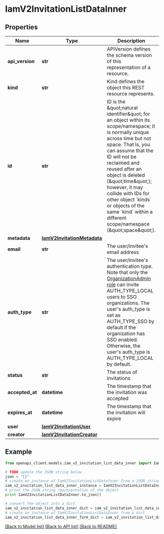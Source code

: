 # IamV2InvitationListDataInner


## Properties
Name | Type | Description | Notes
------------ | ------------- | ------------- | -------------
**api_version** | **str** | APIVersion defines the schema version of this representation of a resource. | [optional] [readonly] 
**kind** | **str** | Kind defines the object this REST resource represents. | [optional] [readonly] 
**id** | **str** | ID is the \&quot;natural identifier\&quot; for an object within its scope/namespace; it is normally unique across time but not space. That is, you can assume that the ID will not be reclaimed and reused after an object is deleted (\&quot;time\&quot;); however, it may collide with IDs for other object &#x60;kinds&#x60; or objects of the same &#x60;kind&#x60; within a different scope/namespace (\&quot;space\&quot;). | [readonly] 
**metadata** | [**IamV2InvitationMetadata**](IamV2InvitationMetadata.md) |  | 
**email** | **str** | The user/invitee&#39;s email address | 
**auth_type** | **str** | The user/invitee&#39;s authentication type. Note that only the [OrganizationAdmin role](https://docs.confluent.io/cloud/current/access-management/access-control/cloud-rbac.html#organizationadmin) can invite AUTH_TYPE_LOCAL users to SSO organizations. The user&#39;s auth_type is set as AUTH_TYPE_SSO by default if the organization has SSO enabled. Otherwise, the user&#39;s auth_type is AUTH_TYPE_LOCAL by default.  | [optional] 
**status** | **str** | The status of invitations | [optional] [readonly] 
**accepted_at** | **datetime** | The timestamp that the invitation was accepted | [optional] [readonly] 
**expires_at** | **datetime** | The timestamp that the invitation will expire | [optional] [readonly] 
**user** | [**IamV2InvitationUser**](IamV2InvitationUser.md) |  | [optional] 
**creator** | [**IamV2InvitationCreator**](IamV2InvitationCreator.md) |  | [optional] 

## Example

```python
from openapi_client.models.iam_v2_invitation_list_data_inner import IamV2InvitationListDataInner

# TODO update the JSON string below
json = "{}"
# create an instance of IamV2InvitationListDataInner from a JSON string
iam_v2_invitation_list_data_inner_instance = IamV2InvitationListDataInner.from_json(json)
# print the JSON string representation of the object
print IamV2InvitationListDataInner.to_json()

# convert the object into a dict
iam_v2_invitation_list_data_inner_dict = iam_v2_invitation_list_data_inner_instance.to_dict()
# create an instance of IamV2InvitationListDataInner from a dict
iam_v2_invitation_list_data_inner_form_dict = iam_v2_invitation_list_data_inner.from_dict(iam_v2_invitation_list_data_inner_dict)
```
[[Back to Model list]](../ccloud/README.md#documentation-for-models) [[Back to API list]](../ccloud/README.md#documentation-for-api-endpoints) [[Back to README]](../ccloud/README.md)


